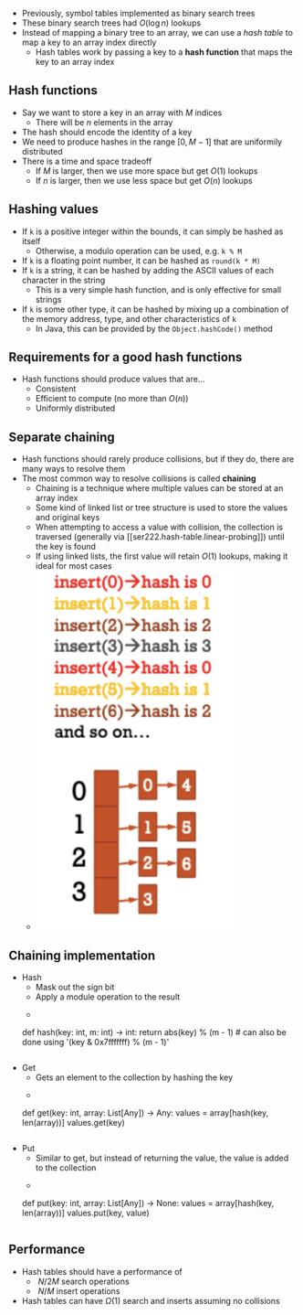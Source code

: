
- Previously, symbol tables implemented as binary search trees
- These binary search trees had $O(\log n)$ lookups
- Instead of mapping a binary tree to an array, we can use a *hash table* to map a key to an array index directly
    - Hash tables work by passing a key to a **hash function** that maps the key to an array index

## Hash functions

- Say we want to store a key in an array with $M$ indices
    - There will be $n$ elements in the array
- The hash should encode the identity of a key
- We need to produce hashes in the range $[0, M-1]$ that are uniformily distributed
- There is a time and space tradeoff
    - If $M$ is larger, then we use more space but get $O(1)$ lookups
    - If $n$ is larger, then we use less space but get $O(n)$ lookups

## Hashing values

- If `k` is a positive integer within the bounds, it can simply be hashed as itself
    - Otherwise, a modulo operation can be used, e.g. `k % M`
- If `k` is a floating point number, it can be hashed as `round(k * M)`
- If `k` is a string, it can be hashed by adding the ASCII values of each character in the string
    - This is a very simple hash function, and is only effective for small strings
- If `k` is some other type, it can be hashed by mixing up a combination of the memory address, type, and other characteristics of `k`
    - In Java, this can be provided by the `Object.hashCode()` method

## Requirements for a good hash functions

- Hash functions should produce values that are...
    - Consistent
    - Efficient to compute (no more than $O(n)$)
    - Uniformly distributed

## Separate chaining

- Hash functions should rarely produce collisions, but if they do, there are many ways to resolve them
- The most common way to resolve collisions is called **chaining**
    - Chaining is a technique where multiple values can be stored at an array index
    - Some kind of linked list or tree structure is used to store the values and original keys
    - When attempting to access a value with collision, the collection is traversed (generally via [[ser222.hash-table.linear-probing]]) until the key is found
    - If using linked lists, the first value will retain $O(1)$ lookups, making it ideal for most cases
    - ![](/assets/images/2022-04-04-10-55-37.png)

## Chaining implementation

- Hash
    - Mask out the sign bit
    - Apply a module operation to the result
    - ```python
    def hash(key: int, m: int) -> int:
        return abs(key) % (m - 1) # can also be done using '(key & 0x7fffffff) % (m - 1)'
    ```
- Get
    - Gets an element to the collection by hashing the key
    - ```python
    def get(key: int, array: List[Any]) -> Any:
        values = array[hash(key, len(array))]
        values.get(key)
    ``` 
- Put
    - Similar to get, but instead of returning the value, the value is added to the collection
    - ```python
    def put(key: int, array: List[Any]) -> None:
        values = array[hash(key, len(array))]
        values.put(key, value)
    ```

## Performance

- Hash tables should have a performance of
    - $~N/2M$ search operations
    - $~N/M$ insert operations
- Hash tables can have $\Omega(1)$ search and inserts assuming no collisions